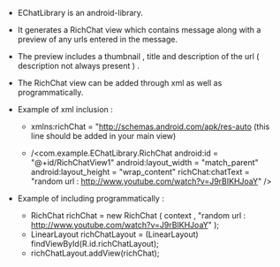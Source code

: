 
* EChatLibrary is an android-library.

* It generates a RichChat view which contains message along with a preview of any urls entered in the message.

* The preview includes a thumbnail , title and description of the url ( description not always present ) .

* The RichChat view can be added through xml as well as programmatically.

* Example of xml inclusion :
    - xmlns:richChat = "http://schemas.android.com/apk/res-auto (this line should be added in your main view)
       
    - /<com.example.EChatLibrary.RichChat
		android:id = "@+id/RichChatView1"
        	android:layout_width = "match_parent"
		android:layout_height = "wrap_content"
		richChat:chatText = "random url : http://www.youtube.com/watch?v=J9rBIKHJoaY" />

* Example of including programmatically :
    - RichChat richChat = new RichChat ( context , "random url : http://www.youtube.com/watch?v=J9rBIKHJoaY" );
    - LinearLayout richChatLayout = (LinearLayout) findViewById(R.id.richChatLayout);
    - richChatLayout.addView(richChat);
 
